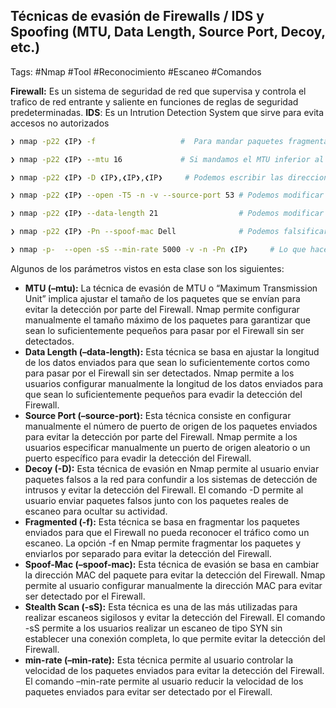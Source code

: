 ## Técnicas de evasión de Firewalls / IDS y Spoofing (MTU, Data Length, Source Port, Decoy, etc.)

Tags: #Nmap #Tool #Reconocimiento #Escaneo #Comandos 

**Firewall:** Es un sistema de seguridad de red que supervisa y controla el trafico de red entrante y saliente en funciones de reglas de seguridad predeterminadas.
**IDS**: Es un Intrution Detection System que sirve para evita accesos no autorizados 

```bash 
❯ nmap -p22 ❮IP❯ -f                   #  Para mandar paquetes fragmentados y así evadir el Firewall

❯ nmap -p22 ❮IP❯ --mtu 16             # Si mandamos el MTU inferior al que se espera, podríamos burlar el Firewall (Este valor debe ser múltiplo de 8)

❯ nmap -p22 ❮IP❯ -D ❮IP❯,❮IP❯,❮IP❯     # Podemos escribir las direcciones IP que queramos y así hacer Spoofing al puerto seleccionado, esto funciona en que a veces el Firewall solo permite cierta IP para ver cierto puerto abierto, entonces asi podriamos llegar a ver un puerto mas con otra dirección IP, también hacemos que el Firewall no pueda detectar la IP que esta haciendo el escaneo

❯ nmap -p22 ❮IP❯ --open -T5 -n -v --source-port 53 # Podemos modificar el puerto aleatorio de salida que abre nuestra maquina al momento de lanzar el escaneo y enviar la solicitud, esto ayuda en que dependiendo del puerto de origen, muchas veces nos muestra mas info y 'evadiríamos el Firewall'

❯ nmap -p22 ❮IP❯ --data-length 21                  # Podemos modificar la longitud del paquete, esto nos ayudara a evadir el Firewall, ya que muchas veces los Firewalls tienen cierta longitud que no admiten, esto lo haremos sumandole ciertas cantidades a la longitud como por ejemplo +21

❯ nmap -p22 ❮IP❯ -Pn --spoof-mac Dell              # Podemos falsificar direcciones MAC y colocarle la MAC de otro vendor, ya que muchas veces ciertas MAC no son admitidas por el Firewall

❯ nmap -p-  --open -sS --min-rate 5000 -v -n -Pn ❮IP❯     # Lo que hacemos con sS -> es que al momento de ver que el puerto esta abierto no respondemos con ACK, si no que respondemos con RST y esto hace que cerremos la conexion directamente, y no dejamos logs, por lo que el Firewall no lo identificara, ya que muchos identifican conexiones completas.
```

Algunos de los parámetros vistos en esta clase son los siguientes:
 
* **MTU (–mtu):** La técnica de evasión de MTU o “Maximum Transmission Unit” implica ajustar el tamaño de los paquetes que se envían para evitar la detección por parte del Firewall. Nmap permite configurar manualmente el tamaño máximo de los paquetes para garantizar que sean lo suficientemente pequeños para pasar por el Firewall sin ser detectados.
* **Data Length (–data-length):** Esta técnica se basa en ajustar la longitud de los datos enviados para que sean lo suficientemente cortos como para pasar por el Firewall sin ser detectados. Nmap permite a los usuarios configurar manualmente la longitud de los datos enviados para que sean lo suficientemente pequeños para evadir la detección del Firewall.
* **Source Port (–source-port):** Esta técnica consiste en configurar manualmente el número de puerto de origen de los paquetes enviados para evitar la detección por parte del Firewall. Nmap permite a los usuarios especificar manualmente un puerto de origen aleatorio o un puerto específico para evadir la detección del Firewall.
* **Decoy (-D):** Esta técnica de evasión en Nmap permite al usuario enviar paquetes falsos a la red para confundir a los sistemas de detección de intrusos y evitar la detección del Firewall. El comando -D permite al usuario enviar paquetes falsos junto con los paquetes reales de escaneo para ocultar su actividad.
* **Fragmented (-f):** Esta técnica se basa en fragmentar los paquetes enviados para que el Firewall no pueda reconocer el tráfico como un escaneo. La opción -f en Nmap permite fragmentar los paquetes y enviarlos por separado para evitar la detección del Firewall.
* **Spoof-Mac (–spoof-mac):** Esta técnica de evasión se basa en cambiar la dirección MAC del paquete para evitar la detección del Firewall. Nmap permite al usuario configurar manualmente la dirección MAC para evitar ser detectado por el Firewall.
* **Stealth Scan (-sS):** Esta técnica es una de las más utilizadas para realizar escaneos sigilosos y evitar la detección del Firewall. El comando -sS permite a los usuarios realizar un escaneo de tipo SYN sin establecer una conexión completa, lo que permite evitar la detección del Firewall.
* **min-rate (–min-rate):** Esta técnica permite al usuario controlar la velocidad de los paquetes enviados para evitar la detección del Firewall. El comando –min-rate permite al usuario reducir la velocidad de los paquetes enviados para evitar ser detectado por el Firewall.
